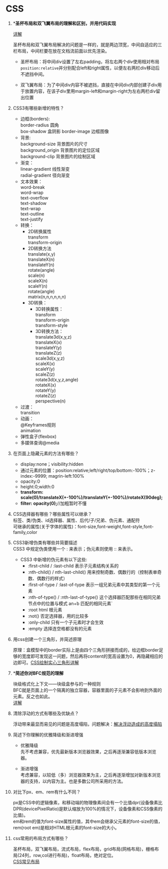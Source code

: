 # CSS

1. ***圣杯布局和双飞翼布局的理解和区别，并用代码实现**

    [详解](https://github.com/haizlin/fe-interview/issues/2)

    圣杯布局和双飞翼布局解决的问题是一样的，就是两边顶宽，中间自适应的三栏布局，中间栏要在放在文档流前面以优先渲染。  
    * 圣杯布局：将中间div设置了左右padding，将左右两个div使用相对布局`position:relative`并分别配合left和right属性，以便左右两栏div移动后不遮挡中间。

    * 双飞翼布局：为了中间div内容不被遮挡，直接在中间div内部创建子div用于放置内容，在该子div里用margin-left和margin-right为左右两栏div留出位置

2. CSS3有哪些新增的特性？

    * 边框(borders):  
        border-radius 圆角  
        box-shadow 盒阴影
        border-image 边框图像  
    * 背景:  
        background-size 背景图片的尺寸  
        background_origin 背景图片的定位区域  
        background-clip 背景图片的绘制区域  
    * 渐变：  
        linear-gradient 线性渐变  
        radial-gradient 径向渐变
    * 文本效果：  
        word-break  
        word-wrap  
        text-overflow  
        text-shadow  
        text-wrap  
        text-outline  
        text-justify  
    * 转换：
        * 2D转换属性  
            transform  
            transform-origin  
        * 2D转换方法  
            translate(x,y)  
            translateX(n)  
            translateY(n)  
            rotate(angle)  
            scale(n)  
            scaleX(n)  
            scaleY(n)  
            rotate(angle)  
            matrix(n,n,n,n,n,n)
        * 3D转换：
            * 3D转换属性：  
                transform  
                transform-origin  
                transform-style  
            * 3D转换方法：  
                translate3d(x,y,z)  
                translateX(x)  
                translateY(y)  
                translateZ(z)  
                scale3d(x,y,z)  
                scaleX(x)  
                scaleY(y)  
                scaleZ(z)  
                rotate3d(x,y,z,angle)  
                rotateX(x)  
                rotateY(y)  
                rotateZ(z)  
                perspective(n)
    * 过渡：  
        transition
    * 动画：  
        @Keyframes规则  
        animation
    * 弹性盒子(flexbox)
    * 多媒体查询@media

3. 在页面上隐藏元素的方法有哪些？
    * display:none；visibility:hidden
    * 通过元素的位置：position:relative;left/right/top/bottom:-100%；z-index:-9999; magrin-left:100%
    * opacity:0
    * height:0;width:0
    * **transform: scale(0)/translateX(+-100%)/translateY(+-100%)/rotateX(90deg);**
    * **filter: opacity(0);**//加粗暂时不懂

4. CSS选择器有哪些？哪些属性可以继承？  
    标签、类/伪类、id选择器、属性、后代/子/兄弟、伪元素、通配符  
    可继承的属性(关于字体的属性)：font-size,font-weight,font-style,font-family,color

5. CSS3新增伪类有哪些并简要描述  
    CSS3 中规定伪类使用一个 : 来表示；伪元素则使用 :: 来表示。  
    * CSS3 中新增的伪元素有以下这些:  
        * :first-child / :last-child 表示子元素结构关系的  
        * :nth-child() / nth-last-child() 用来控制奇数、偶数行的（控制表单奇数、偶数行的样式）  
        * :first-of-type / :last-of-type 表示一组兄弟元素中其类型的第一个元素  
        * :nth-of-type() / :nth-last-of-type() 这个选择器匹配那些在相同兄弟节点中的位置与模式 an+b 匹配的相同元素`  
        * :root html 根元素  
        * :not() 否定选择器，用的比较多  
        * :only-child 只有一个子元素时才会生效  
        * :empty 选择连空格都没有的元素

6. 用css创建一个三角形，并简述原理

    原理：盒模型中的border实际上是由四个三角形拼接而成的，给边框border足够的宽度即可发现这一问题，然后再将content的宽高设置为0，再隐藏相应的边即可。[CSS绘制实心三角形详解](https://www.jianshu.com/p/9a463d50e441)

7. ***简述你对BFC规范的理解**

    块级格式化上下文——块级盒参与的一种规则  
    BFC就是页面上的一个隔离的独立容器，容器里面的子元素不会影响到外面的元素。反之也如此。  
    [详解](https://blog.csdn.net/sinat_36422236/article/details/88763187)

8. 清除浮动的方式有哪些及优缺点？

    浮动带来最显而易见的问题是高度塌陷，问题解决：[解决浮动造成的高度塌陷](https://xiangshuo.blog.csdn.net/article/details/52749993)

9. 简述下你理解的优雅降级和渐进增强

    * 优雅降级  
    先不考虑兼容，优先最新版本浏览器效果，之后再逐渐兼容低版本浏览器。

    * 渐进增强  
    考虑兼容，以较低（多）浏览器效果为主，之后再逐渐增加对新版本浏览器的支持，以内容为主。也是多数公司所采用的方法。

10. 对比下px、em、rem有什么不同？

    px是CSS中的逻辑像素，和移动端的物理像素间会有一个比值dpr(设备像素比DPR(devicePixelRatio)是默认缩放为100%的情况下，设备像素和CSS像素的比值)。  
    em和rem的值为font-size属性的值，其中em会继承父元素的font-size的值，rem(root em)是相对HTML根元素的font-size的大小。

11. css常用的布局方式有哪些？

    圣杯布局，双飞翼布局，流式布局，flex布局，grid布局(网格布局)，栅格布局(24列，row,col进行布局)，float布局，绝对定位。  
    [CSS常见布局](https://juejin.im/post/599970f4518825243a78b9d5)
